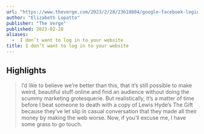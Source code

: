 ```yaml
---
url: "https://www.theverge.com/2023/2/28/23618804/google-facebook-login-ads-web-design-hell"
author: "Elizabeth Lopatto"
publisher: "The Verge"
published: 2023-02-28
aliases:
  -  I don’t want to log in to your website
title: I don’t want to log in to your website
---
```


## Highlights
> I’d like to believe we’re better than this, that it’s still possible to make weird, beautiful stuff online and find an audience without doing the scummy marketing grotesquerie. But realistically, it’s a matter of time before I beat someone to death with a copy of Lewis Hyde’s The Gift because they’ve let slip in casual conversation that they made all their money by making the web worse. Now, if you’ll excuse me, I have some grass to go touch.

